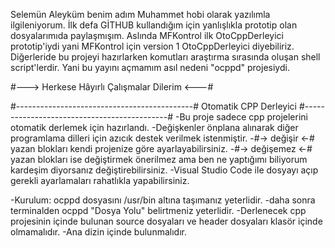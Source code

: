 Selemün Aleyküm benim adım Muhammet hobi olarak yazılımla ilgileniyorum. 
İlk defa GİTHUB kullandığım için yanlışlıkla prototip olan dosyalarımıda paylaşmışım.
Aslında MFKontrol ilk OtoCppDerleyici prototip'iydi yani MFKontrol için version 1 OtoCppDerleyici diyebiliriz. 
Diğerleride bu projeyi hazırlarken komutları araştırma
sırasında oluşan shell script'lerdir.
Yani bu yayını açmamım asıl nedeni "ocppd" projesiydi.

#---> Herkese Hâyırlı Çalışmalar Dilerim <---#

#--------------------------------------------#
          Otomatik CPP Derleyici
#--------------------------------------------#
-Bu proje sadece cpp projelerini otomatik derlemek için hazırlandı.
-Değişkenler önplana alınarak diğer programlama dilleri için azıcık destek verilmek istenmiştir.
-#->  değişir  <-# yazan blokları kendi projenize göre ayarlayabilirsiniz.
-#-> değişemez <-# yazan blokları ise değiştirmek önerilmez ama ben ne yaptığımı biliyorum kardeşim diyorsanız değiştirebilirsiniz.
-Visual Studio Code ile dosyayı açıp gerekli ayarlamaları rahatlıkla yapabilirsiniz.

-Kurulum: ocppd dosyasını /usr/bin altına taşımanız yeterlidir.
-daha sonra terminalden ocppd "Dosya Yolu" belirtmeniz yeterlidir.
-Derlenecek cpp projesinin içinde bulunan source dosyaları ve header dosyaları klasör içinde olmamalıdır.
-Ana dizin içinde bulunmalıdır.

